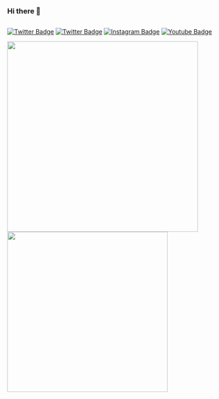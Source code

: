 ### Hi there 👋

##
[![Twitter Badge](https://img.shields.io/badge/cmertbaykal-blue?logo=LinkedIn&color=151515&logoColor=e07619)](https://www.linkedin.com/in/cmertbaykal/)
[![Twitter Badge](https://img.shields.io/badge/cmertbaykal-blue?logo=Twitter&color=151515&logoColor=e07619)](https://www.twitter.com/cmbaykal/)
[![Instagram Badge](https://img.shields.io/badge/cmertbaykal-blue?logo=Instagram&color=151515&logoColor=e07619)](https://www.instagram.com/mrbaikal)
[![Youtube Badge](https://img.shields.io/badge/cmertbaykal-blue?logo=Youtube&color=151515&logoColor=e07619)](https://www.youtube.com/channel/UCkIOqf33HDQWIBPpRsh17_w)

<p float="left" align="left">
  <a href="https://github.com/cmbaykal">
    <img width="440px" src="https://readmestats.999857.xyz/api?username=cmbaykal&show_icons=true&include_all_commits=true&theme=dark&hide_border=true&title_color=e07619&icon_color=ffdc40">
    <img width="370px" src="https://readmestats.999857.xyz/api/top-langs/?username=cmbaykal&theme=dark&layout=compact&hide_border=true&hide=css&title_color=e07619&bg_color=151515">
  </a>
</p>

